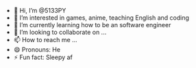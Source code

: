 - 👋 Hi, I’m @5133PY
- 👀 I’m interested in games, anime, teaching English and coding
- 🌱 I’m currently learning how to be an software engineer
- 💞️ I’m looking to collaborate on ...
- 📫 How to reach me ...
- 😄 Pronouns: He
- ⚡ Fun fact: Sleepy af

<!---
5133PY/5133PY is a ✨ special ✨ repository because its `README.md` (this file) appears on your GitHub profile.
You can click the Preview link to take a look at your changes.
--->

